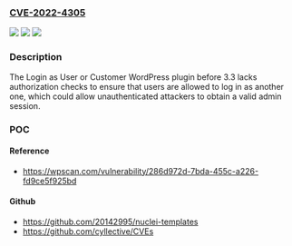 ### [CVE-2022-4305](https://cve.mitre.org/cgi-bin/cvename.cgi?name=CVE-2022-4305)
![](https://img.shields.io/static/v1?label=Product&message=Login%20as%20User%20or%20Customer&color=blue)
![](https://img.shields.io/static/v1?label=Version&message=%3D%200%20&color=brighgreen)
![](https://img.shields.io/static/v1?label=Vulnerability&message=CWE-269%20Improper%20Privilege%20Management&color=brighgreen)

### Description

The Login as User or Customer WordPress plugin before 3.3 lacks authorization checks to ensure that users are allowed to log in as another one, which could allow unauthenticated attackers to obtain a valid admin session.

### POC

#### Reference
- https://wpscan.com/vulnerability/286d972d-7bda-455c-a226-fd9ce5f925bd

#### Github
- https://github.com/20142995/nuclei-templates
- https://github.com/cyllective/CVEs


